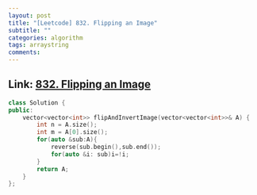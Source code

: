 ```yaml
---
layout: post
title: "[Leetcode] 832. Flipping an Image"
subtitle: ""
categories: algorithm
tags: arraystring
comments:
---
```


## Link: [832. Flipping an Image](https://leetcode.com/problems/flipping-an-image/)

```cpp
class Solution {
public:
    vector<vector<int>> flipAndInvertImage(vector<vector<int>>& A) {
        int n = A.size();
        int m = A[0].size();
        for(auto &sub:A){
            reverse(sub.begin(),sub.end());
            for(auto &i: sub)i=!i;
        }
        return A;
    }
};
```
